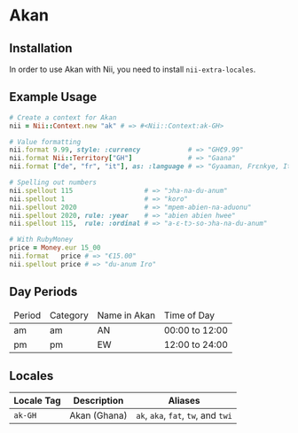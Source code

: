 <!-- This file has been generated. Source: src/docs/languages/_template.md.erb -->

# Akan

## Installation

In order to use Akan with Nii, you need to install `nii-extra-locales`.

## Example Usage

``` ruby
# Create a context for Akan
nii = Nii::Context.new "ak" # => #<Nii::Context:ak-GH>

# Value formatting
nii.format 9.99, style: :currency            # => "GH₵9.99"
nii.format Nii::Territory["GH"]              # => "Gaana"
nii.format ["de", "fr", "it"], as: :language # => "Gyaaman, Frɛnkye, Italy kasa"

# Spelling out numbers
nii.spellout 115                  # => "­ɔha-na-­du-anum"
nii.spellout 1                    # => "koro"
nii.spellout 2020                 # => "mpem-abien-na-aduonu"
nii.spellout 2020, rule: :year    # => "abien abien hwee"
nii.spellout 115,  rule: :ordinal # => "a-ɛ-tɔ-so-­ɔha-na-­du-anum"

# With RubyMoney
price = Money.eur 15_00
nii.format   price # => "€15.00"
nii.spellout price # => "du-anum Iro"
```

## Day Periods


<table>
  <thead>
    <tr>
      <td>Period</td>
      <td>Category</td>
      <td>Name in Akan</td>
      <td>Time of Day</td>
    </tr>
  </thead>
  <tbody>
    <tr>
      <td>am</td>
      <td>am</td>
      <td>AN</td>
      <td>00:00 to 12:00</td>
    </tr>
    <tr>
      <td>pm</td>
      <td>pm</td>
      <td>EW</td>
      <td>12:00 to 24:00</td>
    </tr>
  </tbody>
</table>



## Locales

<table>
  <thead>
    <tr>
      <th>Locale Tag</th>
      <th>Description</th>
      <th>Aliases</th>
    </tr>
  </thead>
  <tbody>
    <tr>
      <td><code>ak-GH</code></td>
      <td>Akan (Ghana)</td>
      <td><code>ak</code>, <code>aka</code>, <code>fat</code>, <code>tw</code>, and <code>twi</code></td>
    </tr>
  </tbody>
</table>

